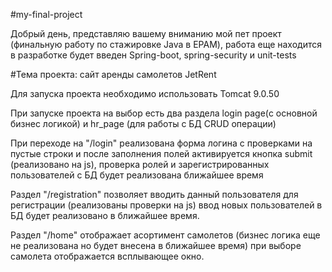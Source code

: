 #my-final-project

Добрый день, представляю вашему вниманию мой пет проект (финальную работу по стажировке Java в EPAM), работа еще находится в разработке будет введен Spring-boot, spring-security и unit-tests

#Тема проекта: сайт аренды самолетов JetRent

Для запуска проекта необходимо использовать Tomcat 9.0.50

При запуске проекта на выбор есть два раздела login page(с основной бизнес логикой) и hr_page (для работы с БД CRUD операции)

При переходе на "/login" реализована форма логина с проверками на пустые строки и после заполнения полей активируется кнопка submit (реализовано на js), проверка ролей и зарегистрированных пользователей с БД будет реализована ближайшее время

Раздел "/registration" позволяет вводить данный пользователя для регистрации (реализованы проверки на js) ввод новых пользователей в БД будет реализовано в ближайшее время.

Раздел "/home" отображает асортимент самолетов (бизнес логика еще не реализована но будет внесена в ближайшее время) при выборе самолета отображается всплывающее окно.